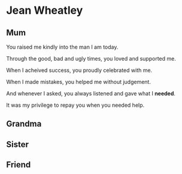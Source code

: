 # Jean Wheatley

## Mum
You raised me kindly into the man I am today.

Through the good, bad and ugly times, you loved and supported me.

When I acheived success, you proudly celebrated with me.

When I made mistakes, you helped me without judgement. 

And whenever I asked, you always listened and gave what I **needed**.

It was my privilege to repay you when you needed help.




## Grandma

## Sister

## Friend
